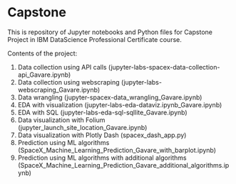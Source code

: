 # Capstone
This is repository of Jupyter notebooks and Python files for Capstone Project in IBM DataScience Professional Certificate course.

Contents of the project:
1. Data collection using API calls (jupyter-labs-spacex-data-collection-api_Gavare.ipynb)
2. Data collection using webscraping (jupyter-labs-webscraping_Gavare.ipynb)
3. Data wrangling (jupyter-spacex-data_wrangling_Gavare.ipynb)
4. EDA with visualization (jupyter-labs-eda-dataviz.ipynb_Gavare.ipynb)
5. EDA with SQL (jupyter-labs-eda-sql-sqllite_Gavare.ipynb)
6. Data visualization with Folium (jupyter_launch_site_location_Gavare.ipynb)
7. Data visualization with Plotly Dash (spacex_dash_app.py)
8. Prediction using ML algorithms (SpaceX_Machine_Learning_Prediction_Gavare_with_barplot.ipynb)
9. Prediction using ML algorithms with additional algorithms (SpaceX_Machine_Learning_Prediction_Gavare_additional_algorithms.ipynb)
